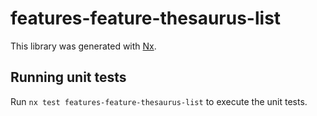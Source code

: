 # features-feature-thesaurus-list

This library was generated with [Nx](https://nx.dev).

## Running unit tests

Run `nx test features-feature-thesaurus-list` to execute the unit tests.

